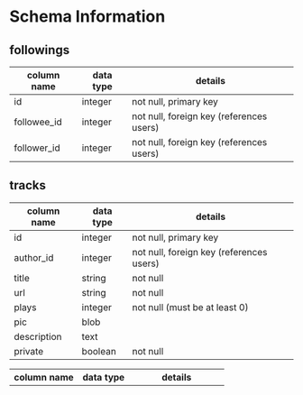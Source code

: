 # Schema Information

## followings
column name | data type | details
------------|-----------|-----------------------
id          | integer   | not null, primary key
followee_id | integer   | not null, foreign key (references users)
follower_id | integer   | not null, foreign key (references users)

## tracks
column name | data type | details
------------|-----------|-----------------------
id          | integer   | not null, primary key
author_id   | integer   | not null, foreign key (references users)
title       | string    | not null
url         | string    | not null
plays       | integer   | not null (must be at least 0)
pic         | blob      |
description | text      |
private     | boolean   | not null

column name | data type | details
------------|-----------|-----------------------
id          | integer   | not null, primary key
text        | string   | not null, unique

## taggings
column name | data type | details
------------|-----------|-----------------------
id          | integer   | not null, primary key
track_id    | integer   | not null, foreign key (references tracks)
tag_id      | integer   | not null, foreign key (references tags)

## likes
column name | data type | details
------------|-----------|-----------------------
id          | integer   | not null, primary key
track_id    | integer   | not null, foreign key (references tracks)
liker_id    | integer   | not null, foreign key (references users)

## reposts
column name | data type | details
------------|-----------|-----------------------
id          | integer   | not null, primary key
track_id    | integer   | not null, foreign key (references tracks)
reposter_id | integer   | not null, foreign key (references users)

## comments
column name | data type | details
------------|-----------|-----------------------
id          | integer   | not null, primary key
track_id    | integer   | not null, foreign key (references tracks)
commenter_id| integer   | not null, foreign key (references users)
comment     | string    | not null
track_time  | integer   | not null (measured in seconds)

## users
column name     | data type | details
----------------|-----------|-----------------------
id              | integer   | not null, primary key
username        | string    | not null, unique
email           | string    | not null, unique
fname           | string    | not null
lname           | string    | not null
display_name    | string    |
location        | string    |
profile_pic     | blob      |
password_digest | string    | not null
session_token   | string    | not null, unique
